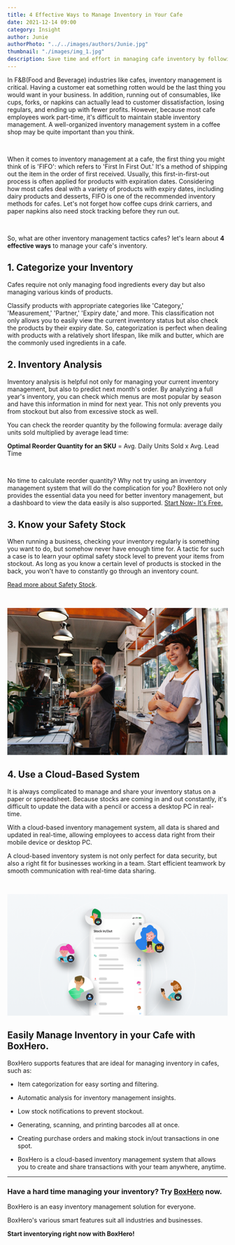 ```yaml
---
title: 4 Effective Ways to Manage Inventory in Your Cafe
date: 2021-12-14 09:00
category: Insight
author: Junie
authorPhoto: "../../images/authors/Junie.jpg"
thumbnail: "./images/img_1.jpg"
description: Save time and effort in managing cafe inventory by following these tips.
---
```


In F&B(Food and Beverage) industries like cafes, inventory management is critical. Having a customer eat something rotten would be the last thing you would want in your business. In addition, running out of consumables, like cups, forks, or napkins can actually lead to customer dissatisfaction, losing regulars, and ending up with fewer profits. However, because most cafe employees work part-time, it's difficult to maintain stable inventory management. A well-organized inventory management system in a coffee shop may be quite important than you think.

<br/>

When it comes to inventory management at a cafe, the first thing you might think of is 'FIFO': which refers to 'First In First Out.' It's a method of shipping out the item in the order of first received. Usually, this first-in-first-out process is often applied for products with expiration dates. Considering how most cafes deal with a variety of products with expiry dates, including dairy products and desserts, FIFO is one of the recommended inventory methods for cafes. Let's not forget how coffee cups drink carriers, and paper napkins also need stock tracking before they run out.

<br/>

So, what are other inventory management tactics cafes? let's learn about **4 effective ways** to manage your cafe's inventory.

## 1. Categorize your Inventory

Cafes require not only managing food ingredients every day but also managing various kinds of products.

Classify products with appropriate categories like 'Category,' 'Measurement,' 'Partner,' 'Expiry date,' and more. This classification not only allows you to easily view the current inventory status but also check the products by their expiry date. So, categorization is perfect when dealing with products with a relatively short lifespan, like milk and butter, which are the commonly used ingredients in a cafe.

## 2. Inventory Analysis

Inventory analysis is helpful not only for managing your current inventory management, but also to predict next month's order. By analyzing a full year's inventory, you can check which menus are most popular by season and have this information in mind for next year. This not only prevents you from stockout but also from excessive stock as well.

You can check the reorder quantity by the following formula: average daily units sold multiplied by average lead time:

<tip-box>

**Optimal Reorder Quantity for an SKU** = Avg. Daily Units Sold x Avg. Lead Time

</tip-box>

<br/>

No time to calculate reorder quantity? Why not try using an inventory management system that will do the complication for you? BoxHero not only provides the essential data you need for better inventory management, but a dashboard to view the data easily is also supported. [Start Now- It's Free.](https://www.boxhero-app.com/en/)

## 3. Know your Safety Stock

When running a business, checking your inventory regularly is something you want to do, but somehow never have enough time for. A tactic for such a case is to learn your optimal safety stock level to prevent your items from stockout. As long as you know a certain level of products is stocked in the back, you won't have to constantly go through an inventory count.

[Read more about Safety Stock](/en/blog/posts/what-is-safety-stock).

<br/>

![4 effective ways for cafe inventory management](images/img_2.jpg)

## 4. Use a Cloud-Based System

It is always complicated to manage and share your inventory status on a paper or spreadsheet. Because stocks are coming in and out constantly, it's difficult to update the data with a pencil or access a desktop PC in real-time.

With a cloud-based inventory management system, all data is shared and updated in real-time, allowing employees to access data right from their mobile device or desktop PC.

A cloud-based inventory system is not only perfect for data security, but also a right fit for businesses working in a team. Start efficient teamwork by smooth communication with real-time data sharing.

<br/>

![BoxHero is a cloud-based inventory management solution for any business type.](images/img_3.png)

## Easily Manage Inventory in your Cafe with BoxHero.

BoxHero supports features that are ideal for managing inventory in cafes, such as:

- Item categorization for easy sorting and filtering.

- Automatic analysis for inventory management insights.

- Low stock notifications to prevent stockout.

- Generating, scanning, and printing barcodes all at once.

- Creating purchase orders and making stock in/out transactions in one spot.

- BoxHero is a cloud-based inventory management system that allows you to create and share transactions with your team anywhere, anytime.

<hr/>

### Have a hard time managing your inventory? Try [BoxHero](https://www.boxhero-app.com/en/) now.

BoxHero is an easy inventory management solution for everyone.

BoxHero's various smart features suit all industries and businesses.

**Start inventorying right now with BoxHero!**
